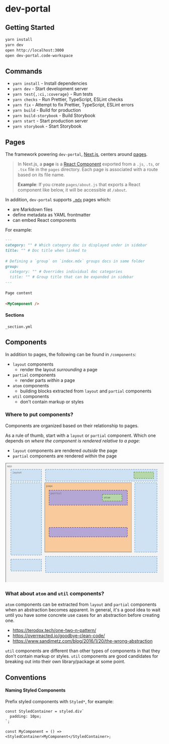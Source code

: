 # dev-portal

## Getting Started

```bash
yarn install
yarn dev
open http://localhost:3000
open dev-portal.code-workspace
```

## Commands

- `yarn install` - Install dependencies
- `yarn dev` - Start development server
- `yarn test{,:ci,:coverage}` - Run tests
- `yarn checks` - Run Prettier, TypeScript, ESLint checks
- `yarn fix` - Attempt to fix Prettier, TypeScript, ESLint errors
- `yarn build` - Build for production
- `yarn build-storybook` - Build Storybook
- `yarn start` - Start production server
- `yarn storybook` - Start Storybook

## Pages

The framework powering `dev-portal`, [Next.js][nextjs], centers around [pages][nextjs-pages].

> In Next.js, a **page** is a [React Component][react-component] exported from a `.js`, `.ts`, or `.tsx` file in the `pages` directory. Each page is associated with a route based on its file name.
>
> **Example**: If you create `pages/about.js` that exports a React component like below, it will be accessible at `/about`.

In addition, `dev-portal` supports [`.mdx`][mdx] pages which:

- are Markdown files
- define metadata as YAML frontmatter
- can embed React components

For example:

```markdown
---
category: "" # Which category doc is displayed under in sidebar
title: "" # Doc title when linked to

# Defining a `group` on `index.mdx` groups docs in same folder
group:
  category: "" # Overrides individual doc categories
  title: "" # Group title that can be expanded in sidebar
---

Page content

<MyComponent />
```

#### Sections

`_section.yml`

[mdx]: https://mdxjs.com
[nextjs]: https://nextjs.org
[nextjs-pages]: https://nextjs.org/docs/basic-features/pages
[react-component]: https://reactjs.org/docs/components-and-props.html

## Components

In addition to pages, the following can be found in `/components`:

- `layout` components
  - render the layout _surrounding_ a page
- `partial` components
  - render parts _within_ a page
- `atom` components
  - building blocks extracted from `layout` and `partial` components
- `util` components
  - don't contain markup or styles

### Where to put components?

Components are organized based on their relationship to pages.

As a rule of thumb, start with a `layout` or `partial` component. Which one depends on _where the component is rendered relative to a page_:

- `layout` components are rendered _outside_ the page
- `partial` components are rendered _within_ the page

![component types](/component-types.jpg)

### What about `atom` and `util` components?

`atom` components can be extracted from `layout` and `partial` components when an abstraction becomes apparent. In general, it's a good idea to wait until you have some concrete use cases for an abstraction before creating one.

- https://terodox.tech/one-two-n-pattern/
- https://overreacted.io/goodbye-clean-code/
- https://www.sandimetz.com/blog/2016/1/20/the-wrong-abstraction

`util` components are different than other types of components in that they don't contain markup or styles. `util` components are good candidates for breaking out into their own library/package at some point.

## Conventions

#### Naming Styled Components

Prefix styled components with `Styled*`, for example:

```tsx
const StyledContainer = styled.div`
  padding: 10px;
`;

const MyComponent = () => <StyledContainer>MyComponent</StyledContainer>;
```
